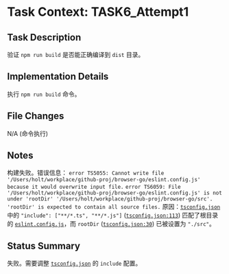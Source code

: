 # Task Context: TASK6_Attempt1
## Task Description
验证 `npm run build` 是否能正确编译到 `dist` 目录。
## Implementation Details
执行 `npm run build` 命令。
## File Changes
N/A (命令执行)
## Notes
构建失败。错误信息：
`error TS5055: Cannot write file '/Users/holt/workplace/github-proj/browser-go/eslint.config.js' because it would overwrite input file.`
`error TS6059: File '/Users/holt/workplace/github-proj/browser-go/eslint.config.js' is not under 'rootDir' '/Users/holt/workplace/github-proj/browser-go/src'. 'rootDir' is expected to contain all source files.`
原因：[`tsconfig.json`](tsconfig.json:1) 中的 `"include": ["**/*.ts", "**/*.js"]` ([`tsconfig.json:113`](tsconfig.json:113)) 匹配了根目录的 [`eslint.config.js`](eslint.config.js:1)，而 `rootDir` ([`tsconfig.json:30`](tsconfig.json:30)) 已被设置为 `"./src"`。
## Status Summary
失败。需要调整 [`tsconfig.json`](tsconfig.json:1) 的 `include` 配置。